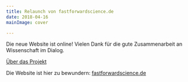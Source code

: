 ```yaml
---
title: Relaunch von fastforwardscience.de
date: 2018-04-16
mainImage: cover

---
```


Die neue Website ist online! Vielen Dank für die gute Zusammenarbeit an Wissenschaft im Dialog.

[Über das Projekt](/projekte/fastforwardscience/)  

Die Website ist hier zu bewundern: [fastforwardscience.de](https://fastforwardscience.de/)
